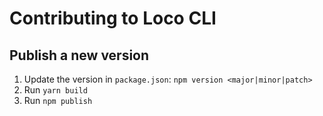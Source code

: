 # Contributing to Loco CLI

## Publish a new version

1. Update the version in `package.json`: `npm version <major|minor|patch>`
2. Run `yarn build`
3. Run `npm publish`
